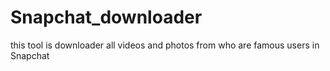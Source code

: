 # Snapchat_downloader
this tool is downloader all videos and photos from who are famous users in Snapchat
